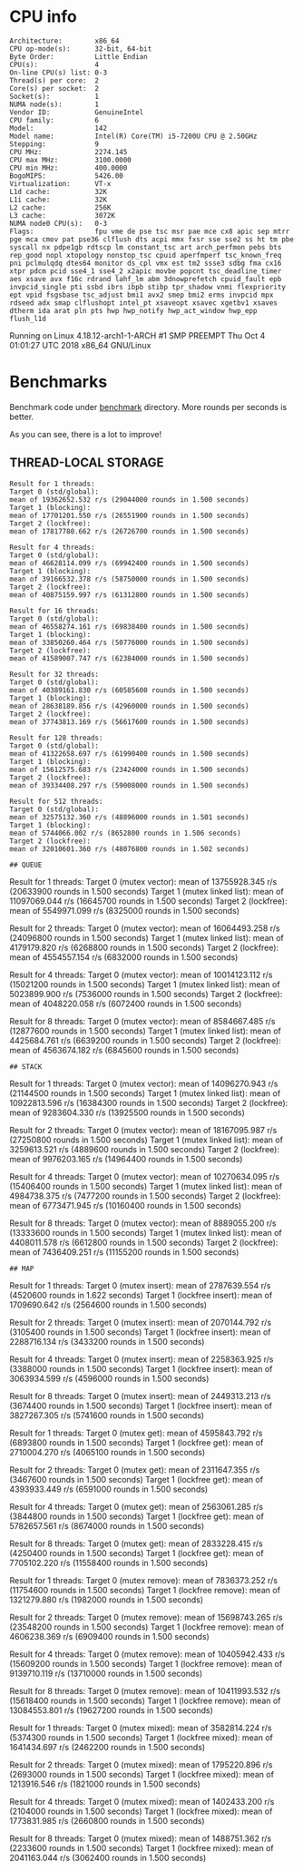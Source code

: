 # CPU info
```
Architecture:        x86_64
CPU op-mode(s):      32-bit, 64-bit
Byte Order:          Little Endian
CPU(s):              4
On-line CPU(s) list: 0-3
Thread(s) per core:  2
Core(s) per socket:  2
Socket(s):           1
NUMA node(s):        1
Vendor ID:           GenuineIntel
CPU family:          6
Model:               142
Model name:          Intel(R) Core(TM) i5-7200U CPU @ 2.50GHz
Stepping:            9
CPU MHz:             2274.145
CPU max MHz:         3100.0000
CPU min MHz:         400.0000
BogoMIPS:            5426.00
Virtualization:      VT-x
L1d cache:           32K
L1i cache:           32K
L2 cache:            256K
L3 cache:            3072K
NUMA node0 CPU(s):   0-3
Flags:               fpu vme de pse tsc msr pae mce cx8 apic sep mtrr pge mca cmov pat pse36 clflush dts acpi mmx fxsr sse sse2 ss ht tm pbe syscall nx pdpe1gb rdtscp lm constant_tsc art arch_perfmon pebs bts rep_good nopl xtopology nonstop_tsc cpuid aperfmperf tsc_known_freq pni pclmulqdq dtes64 monitor ds_cpl vmx est tm2 ssse3 sdbg fma cx16 xtpr pdcm pcid sse4_1 sse4_2 x2apic movbe popcnt tsc_deadline_timer aes xsave avx f16c rdrand lahf_lm abm 3dnowprefetch cpuid_fault epb invpcid_single pti ssbd ibrs ibpb stibp tpr_shadow vnmi flexpriority ept vpid fsgsbase tsc_adjust bmi1 avx2 smep bmi2 erms invpcid mpx rdseed adx smap clflushopt intel_pt xsaveopt xsavec xgetbv1 xsaves dtherm ida arat pln pts hwp hwp_notify hwp_act_window hwp_epp flush_l1d
```
Running on Linux 4.18.12-arch1-1-ARCH #1 SMP PREEMPT Thu Oct 4 01:01:27 UTC 2018 x86_64 GNU/Linux

# Benchmarks
Benchmark code under [benchmark](benchmark) directory.
More rounds per seconds is better.

As you can see, there is a lot to improve!


## THREAD-LOCAL STORAGE
```
Result for 1 threads:
Target 0 (std/global):
mean of 19362652.532 r/s (29044000 rounds in 1.500 seconds)
Target 1 (blocking):
mean of 17701201.550 r/s (26551900 rounds in 1.500 seconds)
Target 2 (lockfree):
mean of 17817780.662 r/s (26726700 rounds in 1.500 seconds)

Result for 4 threads:
Target 0 (std/global):
mean of 46628114.099 r/s (69942400 rounds in 1.500 seconds)
Target 1 (blocking):
mean of 39166532.378 r/s (58750000 rounds in 1.500 seconds)
Target 2 (lockfree):
mean of 40875159.997 r/s (61312800 rounds in 1.500 seconds)

Result for 16 threads:
Target 0 (std/global):
mean of 46558274.161 r/s (69838400 rounds in 1.500 seconds)
Target 1 (blocking):
mean of 33850260.464 r/s (50776000 rounds in 1.500 seconds)
Target 2 (lockfree):
mean of 41589007.747 r/s (62384000 rounds in 1.500 seconds)

Result for 32 threads:
Target 0 (std/global):
mean of 40389161.830 r/s (60585600 rounds in 1.500 seconds)
Target 1 (blocking):
mean of 28638189.856 r/s (42960000 rounds in 1.500 seconds)
Target 2 (lockfree):
mean of 37743813.169 r/s (56617600 rounds in 1.500 seconds)

Result for 128 threads:
Target 0 (std/global):
mean of 41322658.697 r/s (61990400 rounds in 1.500 seconds)
Target 1 (blocking):
mean of 15612575.683 r/s (23424000 rounds in 1.500 seconds)
Target 2 (lockfree):
mean of 39334408.297 r/s (59008000 rounds in 1.500 seconds)

Result for 512 threads:
Target 0 (std/global):
mean of 32575132.360 r/s (48896000 rounds in 1.501 seconds)
Target 1 (blocking):
mean of 5744066.002 r/s (8652800 rounds in 1.506 seconds)
Target 2 (lockfree):
mean of 32010601.360 r/s (48076800 rounds in 1.502 seconds)

## QUEUE
```
Result for 1 threads:
Target 0 (mutex vector):
mean of 13755928.345 r/s (20633900 rounds in 1.500 seconds)
Target 1 (mutex linked list):
mean of 11097069.044 r/s (16645700 rounds in 1.500 seconds)
Target 2 (lockfree):
mean of 5549971.099 r/s (8325000 rounds in 1.500 seconds)

Result for 2 threads:
Target 0 (mutex vector):
mean of 16064493.258 r/s (24096800 rounds in 1.500 seconds)
Target 1 (mutex linked list):
mean of 4179179.820 r/s (6268800 rounds in 1.500 seconds)
Target 2 (lockfree):
mean of 4554557.154 r/s (6832000 rounds in 1.500 seconds)

Result for 4 threads:
Target 0 (mutex vector):
mean of 10014123.112 r/s (15021200 rounds in 1.500 seconds)
Target 1 (mutex linked list):
mean of 5023899.900 r/s (7536000 rounds in 1.500 seconds)
Target 2 (lockfree):
mean of 4048220.058 r/s (6072400 rounds in 1.500 seconds)

Result for 8 threads:
Target 0 (mutex vector):
mean of 8584667.485 r/s (12877600 rounds in 1.500 seconds)
Target 1 (mutex linked list):
mean of 4425684.761 r/s (6639200 rounds in 1.500 seconds)
Target 2 (lockfree):
mean of 4563674.182 r/s (6845600 rounds in 1.500 seconds)

```
## STACK
```
Result for 1 threads:
Target 0 (mutex vector):
mean of 14096270.943 r/s (21144500 rounds in 1.500 seconds)
Target 1 (mutex linked list):
mean of 10922813.596 r/s (16384300 rounds in 1.500 seconds)
Target 2 (lockfree):
mean of 9283604.330 r/s (13925500 rounds in 1.500 seconds)

Result for 2 threads:
Target 0 (mutex vector):
mean of 18167095.987 r/s (27250800 rounds in 1.500 seconds)
Target 1 (mutex linked list):
mean of 3259613.521 r/s (4889600 rounds in 1.500 seconds)
Target 2 (lockfree):
mean of 9976203.165 r/s (14964400 rounds in 1.500 seconds)

Result for 4 threads:
Target 0 (mutex vector):
mean of 10270634.095 r/s (15406400 rounds in 1.500 seconds)
Target 1 (mutex linked list):
mean of 4984738.375 r/s (7477200 rounds in 1.500 seconds)
Target 2 (lockfree):
mean of 6773471.945 r/s (10160400 rounds in 1.500 seconds)

Result for 8 threads:
Target 0 (mutex vector):
mean of 8889055.200 r/s (13333600 rounds in 1.500 seconds)
Target 1 (mutex linked list):
mean of 4408011.578 r/s (6612800 rounds in 1.500 seconds)
Target 2 (lockfree):
mean of 7436409.251 r/s (11155200 rounds in 1.500 seconds)

```
## MAP
```
Result for 1 threads:
Target 0 (mutex insert):
mean of 2787639.554 r/s (4520600 rounds in 1.622 seconds)
Target 1 (lockfree insert):
mean of 1709690.642 r/s (2564600 rounds in 1.500 seconds)

Result for 2 threads:
Target 0 (mutex insert):
mean of 2070144.792 r/s (3105400 rounds in 1.500 seconds)
Target 1 (lockfree insert):
mean of 2288716.134 r/s (3433200 rounds in 1.500 seconds)

Result for 4 threads:
Target 0 (mutex insert):
mean of 2258363.925 r/s (3388000 rounds in 1.500 seconds)
Target 1 (lockfree insert):
mean of 3063934.599 r/s (4596000 rounds in 1.500 seconds)

Result for 8 threads:
Target 0 (mutex insert):
mean of 2449313.213 r/s (3674400 rounds in 1.500 seconds)
Target 1 (lockfree insert):
mean of 3827267.305 r/s (5741600 rounds in 1.500 seconds)

Result for 1 threads:
Target 0 (mutex get):
mean of 4595843.792 r/s (6893800 rounds in 1.500 seconds)
Target 1 (lockfree get):
mean of 2710004.270 r/s (4065100 rounds in 1.500 seconds)

Result for 2 threads:
Target 0 (mutex get):
mean of 2311647.355 r/s (3467600 rounds in 1.500 seconds)
Target 1 (lockfree get):
mean of 4393933.449 r/s (6591000 rounds in 1.500 seconds)

Result for 4 threads:
Target 0 (mutex get):
mean of 2563061.285 r/s (3844800 rounds in 1.500 seconds)
Target 1 (lockfree get):
mean of 5782657.561 r/s (8674000 rounds in 1.500 seconds)

Result for 8 threads:
Target 0 (mutex get):
mean of 2833228.415 r/s (4250400 rounds in 1.500 seconds)
Target 1 (lockfree get):
mean of 7705102.220 r/s (11558400 rounds in 1.500 seconds)

Result for 1 threads:
Target 0 (mutex remove):
mean of 7836373.252 r/s (11754600 rounds in 1.500 seconds)
Target 1 (lockfree remove):
mean of 1321279.880 r/s (1982000 rounds in 1.500 seconds)

Result for 2 threads:
Target 0 (mutex remove):
mean of 15698743.265 r/s (23548200 rounds in 1.500 seconds)
Target 1 (lockfree remove):
mean of 4606238.369 r/s (6909400 rounds in 1.500 seconds)

Result for 4 threads:
Target 0 (mutex remove):
mean of 10405942.433 r/s (15609200 rounds in 1.500 seconds)
Target 1 (lockfree remove):
mean of 9139710.119 r/s (13710000 rounds in 1.500 seconds)

Result for 8 threads:
Target 0 (mutex remove):
mean of 10411993.532 r/s (15618400 rounds in 1.500 seconds)
Target 1 (lockfree remove):
mean of 13084553.801 r/s (19627200 rounds in 1.500 seconds)

Result for 1 threads:
Target 0 (mutex mixed):
mean of 3582814.224 r/s (5374300 rounds in 1.500 seconds)
Target 1 (lockfree mixed):
mean of 1641434.697 r/s (2462200 rounds in 1.500 seconds)

Result for 2 threads:
Target 0 (mutex mixed):
mean of 1795220.896 r/s (2693000 rounds in 1.500 seconds)
Target 1 (lockfree mixed):
mean of 1213916.546 r/s (1821000 rounds in 1.500 seconds)

Result for 4 threads:
Target 0 (mutex mixed):
mean of 1402433.200 r/s (2104000 rounds in 1.500 seconds)
Target 1 (lockfree mixed):
mean of 1773831.985 r/s (2660800 rounds in 1.500 seconds)

Result for 8 threads:
Target 0 (mutex mixed):
mean of 1488751.362 r/s (2233600 rounds in 1.500 seconds)
Target 1 (lockfree mixed):
mean of 2041163.044 r/s (3062400 rounds in 1.500 seconds)

```
